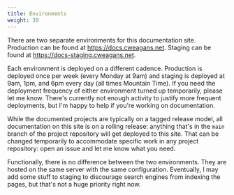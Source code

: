 ```yaml
---
title: Environments
weight: 30
---
```


There are two separate environments for this documentation site. Production can be found at https://docs.cweagans.net. Staging can be found at https://docs-staging.cweagans.net.

Each environment is deployed on a different cadence. Production is deployed once per week (every Monday at 9am) and staging is deployed at 9am, 1pm, and 6pm every day (all times Mountain Time).
If you need the deployment frequency of either environment turned up temporarily, please let me know. There's currently not enough activity to justify more frequent deployments, but I'm happy to help if you're working on documentation.

While the documented projects are typically on a tagged release model, all documentation on this site is on a rolling release: anything that's in the `main` branch of the project repository will get deployed to this site. That can be changed temporarily to accommodate specific work in any project repository: open an issue and let me know what you need.

Functionally, there is no difference between the two environments. They are hosted on the same server with the same configuration. Eventually, I may add some stuff to staging to discourage search engines from indexing the pages, but that's not a huge priority right now.
